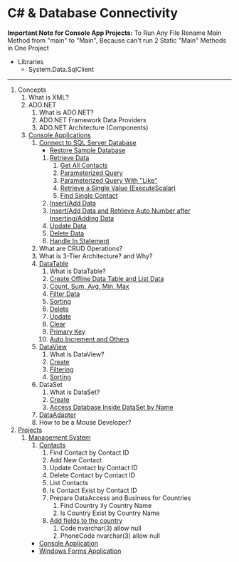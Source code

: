 # C# & Database Connectivity

**Important Note for Console App Projects:** To Run Any File Rename Main Method from "main" to "Main", Because can't run 2 Static "Main" Methods in One Project

- Libraries
    - System.Data.SqlClient

---

1. Concepts
    1. What is XML?
    2. ADO.NET
        1. What is ADO.NET?
        2. ADO.NET Framework Data Providers
        3. ADO.NET Architecture (Components)
    3. [Console Applications](ConsoleApplications/ConsoleApplications)
        1. [Connect to SQL Server Database](ConsoleApplications/ConsoleApplications/src/_1_connect_to_sql_server_database)
            - [Restore Sample Database](ConsoleApplications/ConsoleApplications/Database)
            1. [Retrieve Data](ConsoleApplications/ConsoleApplications/src/_1_connect_to_sql_server_database/_1_1_retrieve_data)
                1. [Get All Contacts](ConsoleApplications/ConsoleApplications/src/_1_connect_to_sql_server_database/_1_1_retrieve_data/_1_1_1_get_all_contacts)
                2. [Parameterized Query](ConsoleApplications/ConsoleApplications/src/_1_connect_to_sql_server_database/_1_1_retrieve_data/_1_1_2_parameterized_query)
                3. [Parameterized Query With "Like"](ConsoleApplications/ConsoleApplications/src/_1_connect_to_sql_server_database/_1_1_retrieve_data/_1_1_3_parameterized_query_with_like)
                4. [Retrieve a Single Value (ExecuteScalar)](ConsoleApplications/ConsoleApplications/src/_1_connect_to_sql_server_database/_1_1_retrieve_data/_1_1_4_retrieve_a_single_value)
                5. [Find Single Contact](ConsoleApplications/ConsoleApplications/src/_1_connect_to_sql_server_database/_1_1_retrieve_data/_1_1_5_find_single_contact)
            2. [Insert/Add Data](ConsoleApplications/ConsoleApplications/src/_1_connect_to_sql_server_database/_1_2_insert_and_add_data)
            3. [Insert/Add Data and Retrieve Auto Number after Inserting/Adding Data](ConsoleApplications/ConsoleApplications/src/_1_connect_to_sql_server_database/_1_3_insert_and_add_data_and_retrieve_auto_number_after_inserting_and_adding_data)
            4. [Update Data](ConsoleApplications/ConsoleApplications/src/_1_connect_to_sql_server_database/_1_4_update_data)
            5. [Delete Data](ConsoleApplications/ConsoleApplications/src/_1_connect_to_sql_server_database/_1_5_delete_data)
            6. [Handle In Statement](ConsoleApplications/ConsoleApplications/src/_1_connect_to_sql_server_database/_1_6_handle_in_statement)
        2. What are CRUD Operations?
        3. What is 3-Tier Architecture? and Why?
        4. [DataTable](ConsoleApplications/ConsoleApplications/src/_4_data_table)
            1. What is DataTable?
            2. [Create Offline Data Table and List Data](ConsoleApplications/ConsoleApplications/src/_4_data_table/_4_2_create_offline_data_table_and_list_data)
            3. [Count, Sum, Avg, Min, Max](ConsoleApplications/ConsoleApplications/src/_4_data_table/_4_3_count_and_sum_and_avg_and_min_and_max)
            4. [Filter Data](ConsoleApplications/ConsoleApplications/src/_4_data_table/_4_4_filter_data)
            5. [Sorting](ConsoleApplications/ConsoleApplications/src/_4_data_table/_4_5_sorting)
            6. [Delete](ConsoleApplications/ConsoleApplications/src/_4_data_table/_4_6_delete)
            7. [Update](ConsoleApplications/ConsoleApplications/src/_4_data_table/_4_7_update)
            8. [Clear](ConsoleApplications/ConsoleApplications/src/_4_data_table/_4_8_clear)
            9. [Primary Key](ConsoleApplications/ConsoleApplications/src/_4_data_table/_4_9_primary_key)
            10. [Auto Increment and Others](ConsoleApplications/ConsoleApplications/src/_4_data_table/_4_10_auto_increment_and_others)
        5. [DataView](ConsoleApplications/ConsoleApplications/src/_5_data_view)
            1. What is DataView?
            2. [Create](ConsoleApplications/ConsoleApplications/src/_5_data_view/_5_2_create)
            3. [Filtering](ConsoleApplications/ConsoleApplications/src/_5_data_view/_5_3_filtering)
            4. [Sorting](ConsoleApplications/ConsoleApplications/src/_5_data_view/_5_4_sorting)
        6. DataSet
            1. What is DataSet?
            2. [Create](ConsoleApplications/ConsoleApplications/src/_6_data_set/_6_2_create)
            3. [Access Database Inside DataSet by Name](ConsoleApplications/ConsoleApplications/src/_6_data_set/_6_3_access_database_inside_data_set_by_name)
        7. [DataAdapter](ConsoleApplications/ConsoleApplications/src/_7_data_adapter)
        8. How to be a Mouse Developer?
2. [Projects](Projects)
    1. [Management System](Projects/ManagementSystem)
        1. [Contacts](Projects/ManagementSystem/Contacts)
            1. Find Contact by Contact ID
            2. Add New Contact
            3. Update Contact by Contact ID
            4. Delete Contact by Contact ID
            5. List Contacts
            6. Is Contact Exist by Contact ID
            7. Prepare DataAccess and Business for Countries
                1. Find Country لاy Country Name
                2. Is Country Exist by Country Name
            8. [Add fields to the country](Projects/ManagementSystem/Contacts/Database/AddFieldsToTheCountry.sql)
                1. Code nvarchar(3) allow null
                2. PhoneCode nvarchar(3) allow null
        - [Console Application](Projects/ManagementSystem/Contacts/Contacts-ConsoleApplication-PresentationLayer)
        - [Windows Forms Application](Projects/ManagementSystem/Contacts/Contacts-WindowsFormsApplication-PresentationLayer)